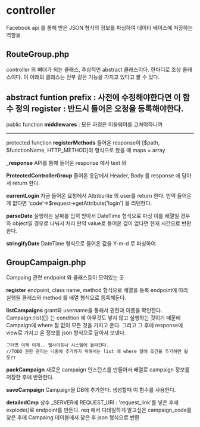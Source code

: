 # controller
Facebook api 를 통해 받은 JSON 형식의 정보를 파싱하여 데이터 베이스에 저장하는 역할을 

## RouteGroup.php
controller 의 뼈대가 되는 클래스, 추상적인 abstract 클래스이다. 한마디로 조상 클래스이다. 이 아래의 클래스는 전부 같은 기능을 가지고 있다고 볼 수 있다.

**abstract funtion**
    prefix : 사전에 수정해야한다면 이 함수 정의 
    register : 반드시 들어온 오청을 등록해야한다.
----

public function
**middlewares** : 모든 과정은 미들웨어를 고쳐야하니까

--- 

protected function
**registerMethods**
    들어온 response이 [$path, $functionName, HTTP_METHOD]의 형식으로 왔을 때 
    maps = array
    
**_response**
    API를 통해 들어온 response 에서 text 와 

**ProtectedControllerGroup**
    들어온 응답에서 Header, Body 를 response 에 담아서 return 한다.

**currentLogin**
    지금 들어온 요청에서 Attriburite 의 user를 return 한다. 만약 들어온게 없다면 'code'=>$request->getAttribute('login') 을 리턴한다. 

**parseDate**
    실행하는 날짜를 입력 받아서 DateTime 형식으로 파싱
    이를 배열일 경우와 object일 경우로 나눠서 처리
    만약 value로 들어온 값이 없다면 현재 시간으로 반환한다.

**stringifyDate**
    DateTime 형식으로 들어온 값을 Y-m-d 로 파싱하여

## GroupCampaign.php
Campaing 관련 endpoint 와 클래스등이 모여있는 곳

**register**
    endpoint, class name, method 형식으로 배열을 등록
    endpoint에 따라 실행될 클래스와 method 를 배열 형식으로 등록해둔다.

**listCampaigns**
    grant와 username을 통해서 권한과 이름을 확인한다.
    Campaign::list([]) 는 condition 에 아무것도 넣지 않고 실행하는 것이기 때문에 Campaign에 where 절 없이 모든 것을 가지고 온다. 
    그리고 그 후에 response에 view로 가지고 온 정보를 json 형식으로 담아서 보낸다.

    그러면 이제 이게.. 웹사이트나 시스템에 올라간다. 
    //TODO 권한 관리는 나중에 추가하기 위해서는 list 에 where 절에 조건을 추가하면 될듯??

**packCampaign**
    새로운 campaign 인스턴스를 만들어서 배열로 campaign 정보를 저장한 후에 반환한다. 

**saveCampaign**
    Campaign을 DB에 추가한다. 생성할때 이 함수를 사용한다. 
    
**detailedCmp**
    상수 _SERVER에 REQUEST_URI : 'request_link'를 넣은 후에 explode()로 endpoint를 만든다. req 에서 디테일하게 알고싶은 campaign_code를 찾은 후에 Campaing 테이블에서 찾은 후 json 형식으로 반환